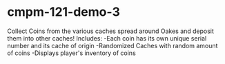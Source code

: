 # cmpm-121-demo-3

Collect Coins from the various caches spread around Oakes and deposit them into other caches!
Includes: 
-Each coin has its own unique serial number and its cache of origin
-Randomized Caches with random amount of coins
-Displays player's inventory of coins
